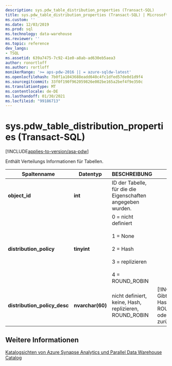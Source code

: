 ```yaml
---
description: sys.pdw_table_distribution_properties (Transact-SQL)
title: sys.pdw_table_distribution_properties (Transact-SQL) | Microsoft-Dokumentation
ms.custom: ''
ms.date: 12/03/2019
ms.prod: sql
ms.technology: data-warehouse
ms.reviewer: ''
ms.topic: reference
dev_langs:
- TSQL
ms.assetid: 639a7475-7c92-41e0-a8ab-ad630eb5aea3
author: ronortloff
ms.author: rortloff
monikerRange: '>= aps-pdw-2016 || = azure-sqldw-latest'
ms.openlocfilehash: 7b0f1a1043688eadd640c4fc1dfed57de0d1d9f4
ms.sourcegitcommit: 33f0f190f962059826e002be165a2bef4f9e350c
ms.translationtype: MT
ms.contentlocale: de-DE
ms.lasthandoff: 01/30/2021
ms.locfileid: "99186713"
---
```

# <a name="syspdw_table_distribution_properties-transact-sql"></a>sys.pdw_table_distribution_properties (Transact-SQL)
[!INCLUDE[applies-to-version/asa-pdw](../../includes/applies-to-version/asa-pdw.md)]

  Enthält Verteilungs Informationen für Tabellen.  
  
|Spaltenname|Datentyp|BESCHREIBUNG|Range|  
|-----------------|---------------|-----------------|-----------|  
|**object_id**|**int**|ID der Tabelle, für die die Eigenschaften angegeben wurden.||  
|**distribution_policy**|**tinyint**|0 = nicht definiert<br /><br /> 1 = None<br /><br /> 2 = Hash<br /><br /> 3 = replizieren<br /><br /> 4 = ROUND_ROBIN||  
|**distribution_policy_desc**|**nvarchar(60)**|nicht definiert, keine, Hash, replizieren, ROUND_ROBIN|[!INCLUDE[ssSDW](../../includes/sssdw-md.md)] Gibt entweder Hash, ROUND_ROBIN oder replizieren zurück.|  
  
## <a name="see-also"></a>Weitere Informationen  
 [Katalogsichten von Azure Synapse Analytics und Parallel Data Warehouse Catalog](../../relational-databases/system-catalog-views/sql-data-warehouse-and-parallel-data-warehouse-catalog-views.md)  
  
  
